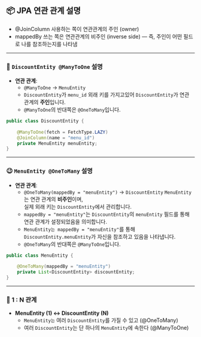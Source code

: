 ## 📦 JPA 연관 관계 설명

- @JoinColumn 사용하는 쪽이 연관관계의 주인 (owner)
- mappedBy 쓰는 쪽은 연관관계의 비주인 (inverse side) — 즉, 주인이 어떤 필드로 나를 참조하는지를 나타냄

---

### 👾 `DiscountEntity @ManyToOne` 설명

- **연관 관계**:
    - `@ManyToOne` → `MenuEntity` 
    - `DiscountEntity`가 `menu_id` 외래 키를 가지고있어 `DiscountEntity`가 연관 관계의 **주인**입니다.
    - `@ManyToOne`의 반대쪽은 `@OneToMany`입니다.
```java
public class DiscountEntity {
    
    @ManyToOne(fetch = FetchType.LAZY)
    @JoinColumn(name = "menu_id")
    private MenuEntity menuEntity;
}
```
---
### 😉️ `MenuEntity @OneToMany` 설명

- **연관 관계**:
    - `@OneToMany(mappedBy = "menuEntity")` → `DiscountEntity` `MenuEntity`는 연관 관계의 **비주인**이며,  
      실제 외래 키는 `DiscountEntity`에서 관리합니다.
    - `mappedBy = "menuEntity"`는 `DiscountEntity`의 `menuEntity` 필드를 통해 연관 관계가 설정되었음을 의미합니다.
    - `MenuEntity는 mappedBy = "menuEntity"`를 통해 `DiscountEntity.menuEntity`가 자신을 참조하고 있음을 나타냅니다.
    - `@OneToMany`의 반대쪽은 `@ManyToOne`입니다.

```java
public class MenuEntity {
    
    @OneToMany(mappedBy = "menuEntity")
    private List<DiscountEntity> discountEntity;
}
```
---
### 📄 1 : N 관계
- **MenuEntity (1) ↔ DiscountEntity (N)**
  - `MenuEntity는` 여러 `DiscountEntity`를 가질 수 있고 (@OneToMany)
  - 여러 `DiscountEntity`는 단 하나의 `MenuEntity`에 속한다 (@ManyToOne)

